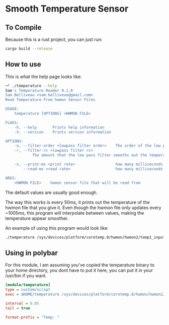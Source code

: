 # Smooth Temperature Sensor

## To Compile

Because this is a rust project, you can just run:

```sh
cargo build --release
```



## How to use

This is what the help page looks like:
```sh
─╯ ./temperature --help
Sam's Temperature Reader 0.1.0
Sam Belliveau <sam.belliveau@gmail.com>
Read Temperature From hwmon Sensor Files

USAGE:
    temperature [OPTIONS] <HWMON FILE>

FLAGS:
    -h, --help       Prints help information
    -V, --version    Prints version information

OPTIONS:
    -o, --filter-order <lowpass filter order>    The order of the low pass filter [default: 3]
    -r, --filter-rc <lowpass filter rc>
            The amount that the low pass filter smooths out the temperatures [default: 2]

    -s, --print-ms <print rate>                  how many milliseconds between each print [default: 50]
        --read-ms <read rate>                    how many milliseconds between each sensor read [default: 450]

ARGS:
    <HWMON FILE>    hwmon sensor file that will be read from
```

The default values are usually good enough.

The way this works is every 50ms, it prints out the temperature of the hwmon file that you give it. Even though the hwmon file only updates every ~1005ms, this program will interpolate between values, making the temperature appear smoother.

An example of using this program would look like:
```sh
./temperature /sys/devices/platform/coretemp.0/hwmon/hwmon2/temp1_input 
```

## Using in polybar

For this module, I am assuming you've copied the temperature binary to your home directory, you dont have to put it here, you can put it in your /usr/bin if you want.

```ini
[module/temperature]
type = custom/script
exec = $HOME/temperature /sys/devices/platform/coretemp.0/hwmon/hwmon2/temp1_input 

interval = 0.05
tail = true 

format-prefix = "Temp: "
```

